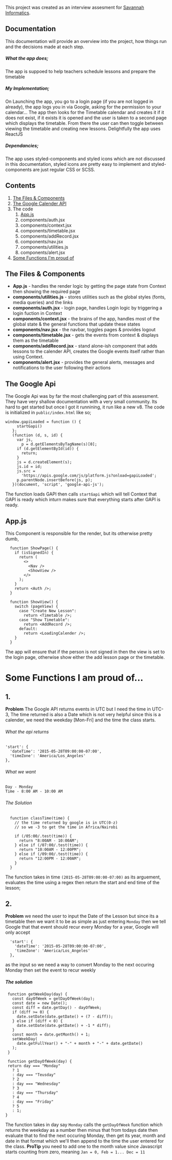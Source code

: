This project was created as an interview assesment for [Savannah Informatics](http://savannahinformatics.com/).

## Documentation

This documentation will provide an overview into the project, how things run and the decisions made at each step.


##### What the app does;
The app is suppoed to help teachers schedule lessons and prepare the timetable

##### My Implementation;
On Launching the app, you go to a login page (if you are not logged in already), the app logs you in via Google, asking for the permission to your calendar...
The app then looks for the Timetable calendar and creates it if it does not exist, if it exists it is opened and the user is taken to a second page which displays the timetable.
From there the user can then toggle between viewing the timetable and creating new lessons.
Delightfully the app uses ReactJS

##### Dependancies;
The app uses styled-components and styled icons which are not discussed in this documentation, styled icons are pretty easy to implement and styled-components are just regular CSS or SCSS.

## Contents

1.  [The Files & Components](#the-files-&-components)
2. [The Google Calender API](#the-google-api)
3. The code
	1. [App.js](#app.js)
	2. components/auth.jsx
	3. components/context.jsx
	4. components/timetable.jsx
	5. components/addRecord.jsx
	6. components/nav.jsx
	7. components/utilities.js
	8. components/alert.jsx
4. [Some Functions I'm proud of]()


## The Files & Components

- **App.js** - handles the render logic by getting the page state from Context then showing the required page
- **components/utilities.js** - stores utilities such as the global styles (fonts, media queries) and the links
- **components/auth.jsx** - login page, handles Login logic by triggering a login fuction in Context
- **components/context.jsx** - the brains of the app, handles most of the global state & the general functions that update these states
- **components/nav.jsx** - the navbar, toggles pages & provides logout
- **components/timetable.jsx** - gets the events from context & displays them as the timetable
- **components/addRecord.jsx** - stand alone-ish component that adds lessons to the calender API, creates the Google events itself rather than using Context.
- **components/alert.jsx** - provides the general alerts, messages and notifications to the user following their actions

## The Google Api

The Google Api was by far the most challenging part of this assessment. They have very shallow documentation with a very small community. Its hard to get started but once I got it runnining, it run like a new v8.
The code is initialized in `public/index.html` like so;
 ```
 window.gapiLoaded = function () {
      startGapi()
    };
    (function (d, s, id) {
      var js,
        p = d.getElementsByTagName(s)[0];
      if (d.getElementById(id)) {
        return;
      }
      js = d.createElement(s);
      js.id = id;
      js.src =
        'https://apis.google.com/js/platform.js?onload=gapiLoaded';
      p.parentNode.insertBefore(js, p);
    })(document, 'script', 'google-api-js');
```
The function loads GAPI then calls `startGapi` which will tell Context that GAPI is ready which inturn makes sure that everything starts after GAPI is ready.

## App.js

This Component is responsible for the render, but its otherwise pretty dumb,
```
  function ShowPage() {
    if (isSignedIn) {
      return (
        <>
          <Nav />
          <ShowView />
        </>
      );
    }
    return <Auth />;
  }

  function ShowView() {
    switch (pageView) {
      case "Create New Lesson":
        return <Timetable />;
      case "Show Timetable":
        return <AddRecord />;
      default:
        return <LoadingCalender />;
    }
  }
  ```
The app will ensure that if the person is not signed in then the view is set to the login page, otherwise show either the add lesson page or the timetable.

# Some Functions I am proud of...

## 1.
**Problem** The Google API returns events in UTC but I need the time in UTC-3, The time returned is also a Date which is not very helpful since this is a calender, we need the weekday [Mon-Fri] and the time the class starts.
###### What the api returns
  ```
  'start': {
    'dateTime': '2015-05-28T09:00:00-07:00',
    'timeZone': 'America/Los_Angeles'
  },
```
###### What we want
```
Day - Monday
Time - 8:00 AM - 10:00 AM
```
###### The Solution
```
  function classTime(time) {
    // the time returned by google is in UTC(0-z)
    // so we -3 to get the time in Africa/Nairobi

    if (/05:00/.test(time)) {
      return "8:00AM - 10:00AM";
    } else if (/07:00/.test(time)) {
      return "10:00AM - 12:00PM";
    } else if (/09:00/.test(time)) {
      return "12:00PM - 12:00AM";
    }
  }
```
The function takes in time `(2015-05-28T09:00:00-07:00)` as its arguement, evaluates the time using a regex then return the start and end time of the lesson;

## 2.

**Problem** we need the user to input the Date of the Lesson but since its a timetable then we want it to be as simple as just entering `Monday` then we tell Google that that event should recur every Monday for a year,  Google will only accept
```
  'start': {
    'dateTime': '2015-05-28T09:00:00-07:00',
    'timeZone': 'America/Los_Angeles'
  },
  ```
  as the input so we need a way to convert Monday to the next occuring Monday then set the event to recur weekly
  
 ##### The solution
 
 ```
  function getWeekDay(day) {
    const dayOfWeek = getDayOfWeek(day);
    const date = new Date();
    const diff = date.getDay() - dayOfWeek;
    if (diff >= 0) {
      date.setDate(date.getDate() + (7 - diff));
    } else if (diff < 0) {
      date.setDate(date.getDate() + -1 * diff);
    }
    const month = date.getMonth() + 1;
    setWeekDay(
      date.getFullYear() + "-" + month + "-" + date.getDate()
    );
  }
  
  function getDayOfWeek(day) {
  return day === "Monday"
    ? 1
    : day === "Teusday"
    ? 2
    : day === "Wednesday"
    ? 3
    : day === "Thursday"
    ? 4
    : day === "Friday"
    ? 5
    : 1;
}
  ```
The function takes in day say `Monday` calls the `getDayOfWeek` function which returns the weekday as a number then minus that from todays date then evaluate that to find the next occuring Monday, then get its year, month and date in that format which we'll then append to the time the user entered for the class. **ProTip** you need to add one to the month value since Javascript starts counting from zero, meaning `Jan = 0, Feb = 1... Dec = 11`
